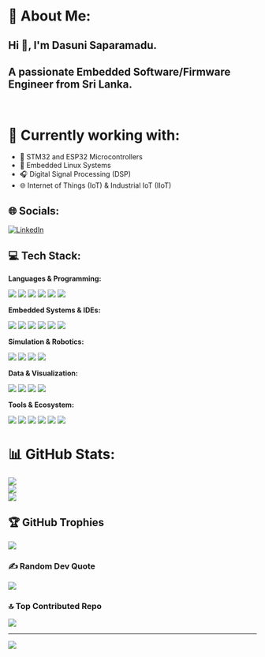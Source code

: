 # 💫 About Me:
<h2>Hi 👋, I'm Dasuni Saparamadu.<h2>
<h2>A passionate Embedded Software/Firmware Engineer from Sri Lanka.</h2><br>

# 🔧 Currently working with:
- 🚀 STM32 and ESP32 Microcontrollers  
- 🐧 Embedded Linux Systems  
- 🎧 Digital Signal Processing (DSP)  
- 🌐 Internet of Things (IoT) & Industrial IoT (IIoT)

## 🌐 Socials:
[![LinkedIn](https://img.shields.io/badge/LinkedIn-%230077B5.svg?logo=linkedin&logoColor=white)](https://linkedin.com/in/dasuni-saparamadu) 

<h2>💻 Tech Stack:</h2>

<!-- Languages & Programming -->
<b>Languages & Programming:</b><br>
<p>
  <img src="https://img.shields.io/badge/C-%2300599C.svg?style=for-the-badge&logo=c&logoColor=white"/>
  <img src="https://img.shields.io/badge/C++-%2300599C.svg?style=for-the-badge&logo=c%2B%2B&logoColor=white"/>
  <img src="https://img.shields.io/badge/Python-3670A0?style=for-the-badge&logo=python&logoColor=ffdd54"/>
  <img src="https://img.shields.io/badge/Bash-%23121011.svg?style=for-the-badge&logo=gnu-bash&logoColor=white"/>
  <img src="https://img.shields.io/badge/HTML5-%23E34F26.svg?style=for-the-badge&logo=html5&logoColor=white"/>
  <img src="https://img.shields.io/badge/CSS3-%231572B6.svg?style=for-the-badge&logo=css3&logoColor=white"/>
</p>

<!-- Embedded Systems & IDEs -->
<b>Embedded Systems & IDEs:</b><br>
<p>
  <img src="https://img.shields.io/badge/STM32CubeIDE-%23007ACC.svg?style=for-the-badge&logo=STMicroelectronics&logoColor=white"/>
  <img src="https://img.shields.io/badge/STM32CubeProgrammer-%23007ACC.svg?style=for-the-badge&logo=STMicroelectronics&logoColor=white"/>
  <img src="https://img.shields.io/badge/PlatformIO-FF6600?style=for-the-badge&logo=platformio&logoColor=white"/>
  <img src="https://img.shields.io/badge/Arduino-00979D?style=for-the-badge&logo=arduino&logoColor=white"/>
  <img src="https://img.shields.io/badge/Raspberry%20Pi-C51A4A?style=for-the-badge&logo=raspberry-pi&logoColor=white"/>
  <img src="https://img.shields.io/badge/Linux-FCC624?style=for-the-badge&logo=linux&logoColor=black"/>
</p>

<!-- Simulation & Robotics -->
<b>Simulation & Robotics:</b><br>
<p>
  <img src="https://img.shields.io/badge/Renode-3E3E3E?style=for-the-badge&logoColor=white"/>
  <img src="https://img.shields.io/badge/RoboDK-orange?style=for-the-badge&logoColor=white"/>
  <img src="https://img.shields.io/badge/LabVIEW-FFDB00?style=for-the-badge&logo=national-instruments&logoColor=black"/>
  <img src="https://img.shields.io/badge/MATLAB-0076A8?style=for-the-badge&logo=mathworks&logoColor=white"/>
</p>

<!-- Data & Visualization -->
<b>Data & Visualization:</b><br>
<p>
  <img src="https://img.shields.io/badge/MySQL-005C84?style=for-the-badge&logo=mysql&logoColor=white"/>
  <img src="https://img.shields.io/badge/Numpy-013243?style=for-the-badge&logo=numpy&logoColor=white"/>
  <img src="https://img.shields.io/badge/Matplotlib-11557C?style=for-the-badge&logo=matplotlib&logoColor=white"/>
  <img src="https://img.shields.io/badge/TensorFlow-FF6F00?style=for-the-badge&logo=tensorflow&logoColor=white"/>
</p>

<!-- Tools & Ecosystem -->
<b>Tools & Ecosystem:</b><br>
<p>
  <img src="https://img.shields.io/badge/Git-F05032?style=for-the-badge&logo=git&logoColor=white"/>
  <img src="https://img.shields.io/badge/GitHub-181717?style=for-the-badge&logo=github&logoColor=white"/>
  <img src="https://img.shields.io/badge/Bitbucket-0052CC?style=for-the-badge&logo=bitbucket&logoColor=white"/>
  <img src="https://img.shields.io/badge/Jira-0052CC?style=for-the-badge&logo=jira&logoColor=white"/>
  <img src="https://img.shields.io/badge/Notion-000000?style=for-the-badge&logo=notion&logoColor=white"/>
  <img src="https://img.shields.io/badge/CMake-064F8C?style=for-the-badge&logo=cmake&logoColor=white"/>
</p>


# 📊 GitHub Stats:
![](https://github-readme-stats.vercel.app/api?username=DasDNS&theme=dark&hide_border=false&include_all_commits=false&count_private=false)<br/>
![](https://nirzak-streak-stats.vercel.app/?user=DasDNS&theme=dark&hide_border=false)<br/>
![](https://github-readme-stats.vercel.app/api/top-langs/?username=DasDNS&theme=dark&hide_border=false&include_all_commits=false&count_private=false&layout=compact)

## 🏆 GitHub Trophies
![](https://github-profile-trophy.vercel.app/?username=DasDNS&theme=gruvbox&no-frame=false&no-bg=false&margin-w=4)

### ✍️ Random Dev Quote
![](https://quotes-github-readme.vercel.app/api?type=horizontal&theme=dark)

### 🔝 Top Contributed Repo
![](https://github-contributor-stats.vercel.app/api?username=DasDNS&limit=5&theme=dark&combine_all_yearly_contributions=true)

---
[![](https://visitcount.itsvg.in/api?id=DasDNS&icon=0&color=0)](https://visitcount.itsvg.in)

<!-- Proudly created with GPRM ( https://gprm.itsvg.in ) -->
